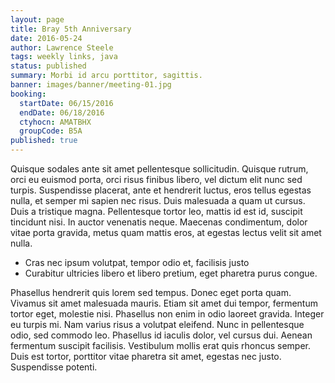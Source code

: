 ```yaml
---
layout: page
title: Bray 5th Anniversary
date: 2016-05-24
author: Lawrence Steele
tags: weekly links, java
status: published
summary: Morbi id arcu porttitor, sagittis.
banner: images/banner/meeting-01.jpg
booking:
  startDate: 06/15/2016
  endDate: 06/18/2016
  ctyhocn: AMATBHX
  groupCode: B5A
published: true
---
```

Quisque sodales ante sit amet pellentesque sollicitudin. Quisque rutrum, orci eu euismod porta, orci risus finibus libero, vel dictum elit nunc sed turpis. Suspendisse placerat, ante et hendrerit luctus, eros tellus egestas nulla, et semper mi sapien nec risus. Duis malesuada a quam ut cursus. Duis a tristique magna. Pellentesque tortor leo, mattis id est id, suscipit tincidunt nisi. In auctor venenatis neque. Maecenas condimentum, dolor vitae porta gravida, metus quam mattis eros, at egestas lectus velit sit amet nulla.

* Cras nec ipsum volutpat, tempor odio et, facilisis justo
* Curabitur ultricies libero et libero pretium, eget pharetra purus congue.

Phasellus hendrerit quis lorem sed tempus. Donec eget porta quam. Vivamus sit amet malesuada mauris. Etiam sit amet dui tempor, fermentum tortor eget, molestie nisi. Phasellus non enim in odio laoreet gravida. Integer eu turpis mi. Nam varius risus a volutpat eleifend. Nunc in pellentesque odio, sed commodo leo. Phasellus id iaculis dolor, vel cursus dui. Aenean fermentum suscipit facilisis. Vestibulum mollis erat quis rhoncus semper. Duis est tortor, porttitor vitae pharetra sit amet, egestas nec justo. Suspendisse potenti.

